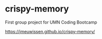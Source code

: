# crispy-memory
First group project for UMN Coding Bootcamp


https://jmeuwissen.github.io/crispy-memory/
